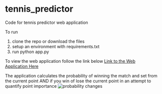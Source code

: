 
# tennis_predictor
Code for tennis predictor web application

To run
1. clone the repo or download the files
2. setup an environment with requirements.txt
3. run python app.py

To view the web application follow the link below
[Link to the Web Application Here](https://tennispredictorrf.herokuapp.com/)


The application calculates the probability of winning the match and set from the current point AND if you win of lose the current point in an attempt to quantify point importance
![probability changes](https://user-images.githubusercontent.com/50035210/135843538-aa61eb4e-ab6f-4059-8868-c7faab2cfea1.png)
